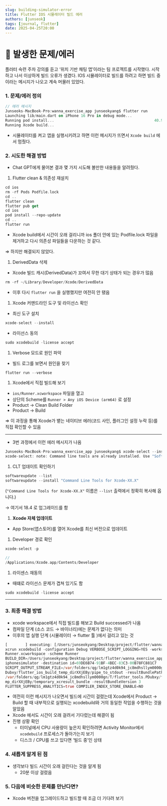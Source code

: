 ```yaml
---
slug: building-simulator-error
title: Flutter IOS 시뮬레이터 빌드 에러
authors: [junseok]
tags: [journal, flutter]
date: 2025-04-25T20:00
---
```


# 🚨 발생한 문제/에러

플러터 숙련 주차 강의를 듣고 ‘위치 기반 채팅 앱’이라는 팀 프로젝트를 시작했다. 시작하고 나서 이상하게 빌드 오류가 생겼다. IOS 시뮬레이터로 빌드를 하려고 하면 빌드 중이라는 메시지가 나오고 계속 머물러 있었다.

### 1. 문제/에러 정의

```dart
// 에러 메시지
Junseoks-MacBook-Pro:wanna_exercise_app junseokyang$ flutter run
Launching lib/main.dart on iPhone 16 Pro in debug mode...
Running pod install...                                             40.9s
Running Xcode build...                                                 ⢿
```

- 시뮬레이터를 켜고 앱을 실행시키려고 하면 이런 메시지가 뜨면서 `Xcode build` 에서 멈췄다.

### 2. 시도한 해결 방법

- Chat GPT에게 물어본 결과 몇 가지 시도해 볼만한 내용들을 알려줬다.

1. Flutter clean & 의존성 재설치

```dart
cd ios
rm -rf Pods Podfile.lock
cd ..
flutter clean
flutter pub get
cd ios
pod install --repo-update
cd ..
flutter run

```

- Xcode build에서 시간이 오래 걸리니까 ios 폴더 안에 있는 Podfile.lock 파일을 제거하고 다시 의존성 파일들을 다운하는 것 같다.

⇒ 하지만 해결되지 않았다.

1. DerivedData 삭제

- Xcode 빌드 캐시(DerivedData)가 꼬여서 무한 대기 상태가 되는 경우가 많음

```dart
rm -rf ~/Library/Developer/Xcode/DerivedData
```

- 이후 다시 `flutter run` 을 실행했지만 여전히 안 됐음

1. Xcode 커맨드라인 도구 및 라이선스 확인

- 최신 도구 설치

```dart
xcode-select --install
```

- 라이선스 동의

```dart
sudo xcodebuild -license accept
```

1. Verbose 모드로 원인 파악

- 빌드 로그를 보면서 원인을 찾기

```dart
flutter run --verbose
```

1. Xcode에서 직접 빌드해 보기

- `ios/Runner.xcworkspace` 파일을 열고
- 상단의 Scheme를 `Runner > Any iOS Device (arm64)` 로 설정
- Product → Clean Build Folder
- Product → Build

⇒ 이 과정을 통해 Xcode가 뱉는 네이티브 에러(코드 사인, 플러그인 설정 누락 등)를 직접 확인할 수 있음

---

- 3번 과정에서 이런 에러 메시지가 나옴

```dart
Junseoks-MacBook-Pro:wanna_exercise_app junseokyang$ xcode-select --install
xcode-select: note: Command line tools are already installed. Use "Software Update" in System Settings or the softwareupdate command line interface to install updates
```

1. CLT 업데이트 확인하기

```dart
softwareupdate --list
softwareupdate --install "Command Line Tools for Xcode-XX.X"
```

(`"Command Line Tools for Xcode-XX.X"` 이름은 `--list` 출력에서 정확히 복사해 옵니다.)

→ 여기서 18.4 로 업그레이드를 함

1. **Xcode 자체 업데이트**

- App Store(앱스토어)를 열어 Xcode를 최신 버전으로 업데이트

1. Developer 경로 확인

```dart
xcode-select -p

//
/Applications/Xcode.app/Contents/Developer
```

1. 라이센스 재동의

- 때떄로 라이선스 문제가 겹쳐 있기도 함

```dart
sudo xcodebuild -license accept
```

---

### 3. 최종 해결 방법

- xcode workspace에서 직접 빌드를 해보고 Build successed가 나옴
- 컴파일 단계 (소스 코드 → 바이너리)에는 문제가 없다는 의미
- 이후의 앱 실행 단계 (시뮬레이터 → flutter 툴 )에서 걸리고 있는 것

```dart
[        ] executing: [/Users/junseokyang/Desktop/project/flutter/wanna_exercise_app/ios/]
xcrun xcodebuild -configuration Debug VERBOSE_SCRIPT_LOGGING=YES -workspace
Runner.xcworkspace -scheme Runner
BUILD_DIR=/Users/junseokyang/Desktop/project/flutter/wanna_exercise_app/build/ios -sdk
iphonesimulator -destination id=69DE6B74-91BF-4BEC-83C3-00B78FC881C7
SCRIPT_OUTPUT_STREAM_FILE=/var/folders/qg/lm1gtz4d0k94_jc8mdhsllym0000gn/T/flutter_tools.P
Dubxy/flutter_ios_build_temp_dirXXjEBy/pipe_to_stdout -resultBundlePath
/var/folders/qg/lm1gtz4d0k94_jc8mdhsllym0000gn/T/flutter_tools.PDubxy/flutter_ios_build_te
mp_dirXXjEBy/temporary_xcresult_bundle -resultBundleVersion 3
FLUTTER_SUPPRESS_ANALYTICS=true COMPILER_INDEX_STORE_ENABLE=NO
```

- 여전히 이런 메시지가 나오면서 빌드에 시간이 걸렸는데 Xcode에서 Product → Build 할 때 내부적으로 실행되는 xcodebuild와 거의 동일한 작업을 수행하는 것을 알았음
- Xcode 에서도 시간이 오래 걸려서 기다렸는데 해결이 됨
- 진행 상황 확인
  - 터미널에서 CPU 사용량이 높은지 확인하려면 Activity Monitor에서 `xcodebuild` 프로세스가 돌아가는지 보기
  - 디스크 / CPU를 쓰고 있다면 ‘빌드 중’인 상태

### 4. 새롭게 알게 된 점

- 생각보다 빌드 시간이 오래 걸린다는 것을 알게 됨
  - 20분 이상 걸렸음

### 5. 다음에 비슷한 문제를 만난다면?

- Xcode 버전을 업그레이드하고 빌드할 때 조금 더 기다려 보기
